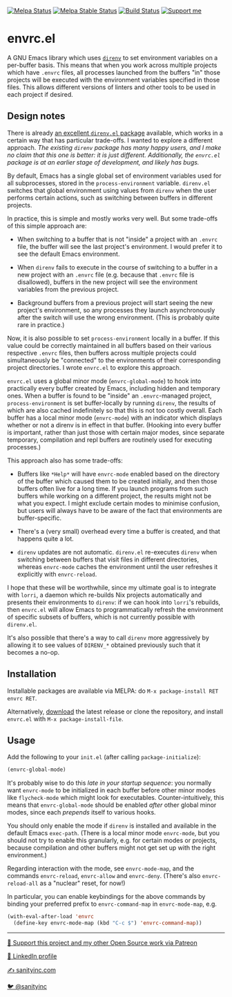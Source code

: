 [![Melpa Status](http://melpa.org/packages/envrc-badge.svg)](https://melpa.org/#/envrc)
[![Melpa Stable Status](http://stable.melpa.org/packages/envrc-badge.svg)](http://stable.melpa.org/#/envrc)
[![Build Status](https://github.com/purcell/envrc/workflows/CI/badge.svg)](https://github.com/purcell/envrc/actions)
<a href="https://www.patreon.com/sanityinc"><img alt="Support me" src="https://img.shields.io/badge/Support%20Me-%F0%9F%92%97-ff69b4.svg"></a>

# envrc.el

A GNU Emacs library which uses [`direnv`](https://direnv.net/) to set
environment variables on a per-buffer basis. This means that when you
work across multiple projects which have `.envrc` files, all processes
launched from the buffers "in" those projects will be executed with
the environment variables specified in those files. This allows
different versions of linters and other tools to be used in each
project if desired.

## Design notes

There is already [an excellent `direnv.el`
package](https://github.com/wbolster/emacs-direnv) available, which
works in a certain way that has particular trade-offs. I wanted to
explore a different approach. *The existing `direnv` package has many
happy users, and I make no claim that this one is better: it is just
different. Additionally, the `envrc.el` package is at an earlier stage
of development, and likely has bugs.*

By default, Emacs has a single global set of environment variables
used for all subprocesses, stored in the `process-environment`
variable. `direnv.el` switches that global environment using values
from `direnv` when the user performs certain actions, such as
switching between buffers in different projects.

In practice, this is simple and mostly works very well. But some
trade-offs of this simple approach are:

* When switching to a buffer that is not "inside" a project with an
  `.envrc` file, the buffer will see the last project's environment. I
  would prefer it to see the default Emacs environment.

* When `direnv` fails to execute in the course of switching to a
  buffer in a new project with an `.envrc` file (e.g. because that
  `.envrc` file is disallowed), buffers in the new project will see the
  environment variables from the previous project.

* Background buffers from a previous project will start seeing the new
  project's environment, so any processes they launch asynchronously
  after the switch will use the wrong environment. (This is probably
  quite rare in practice.)

Now, it is also possible to set `process-environment` locally in a
buffer. If this value could be correctly maintained in all buffers
based on their various respective `.envrc` files, then buffers across
multiple projects could simultaneously be "connected" to the
environments of their corresponding project directories. I wrote
`envrc.el` to explore this approach.

`envrc.el` uses a global minor mode (`envrc-global-mode`) to hook into
practically every buffer created by Emacs, including hidden and
temporary ones. When a buffer is found to be "inside" an
`.envrc`-managed project, `process-environment` is set buffer-locally
by running `direnv`, the results of which are also cached indefinitely
so that this is not too costly overall. Each buffer has a local minor
mode (`envrc-mode`) with an indicator which displays whether or not a
direnv is in effect in that buffer. (Hooking into every buffer is
important, rather than just those with certain major modes, since
separate temporary, compilation and repl buffers are routinely used
for executing processes.)

This approach also has some trade-offs:

* Buffers like `*Help*` will have `envrc-mode` enabled based on the
  directory of the buffer which caused them to be created initially,
  and then those buffers often live for a long time. If you launch
  programs from such buffers while working on a different project, the
  results might not be what you expect. I might exclude certain modes
  to minimise confusion, but users will always have to be aware of the
  fact that environments are buffer-specific.

* There's a (very small) overhead every time a buffer is created, and
  that happens quite a lot.

* `direnv` updates are not automatic. `direnv.el` re-executes `direnv`
  when switching between buffers that visit files in different
  directories, whereas `envrc-mode` caches the environment until the
  user refreshes it explicitly with `envrc-reload`.

I hope that these will be worthwhile, since my ultimate goal is to
integrate with `lorri`, a daemon which re-builds Nix projects
automatically and presents their environments to `direnv`: if we can
hook into `lorri`'s rebuilds, then `envrc.el` will allow Emacs to
programmatically refresh the environment of specific subsets of
buffers, which is not currently possible with `direnv.el`.

It's also possible that there's a way to call `direnv` more
aggressively by allowing it to see values of `DIRENV_*` obtained
previously such that it becomes a no-op.

## Installation

Installable packages are available via MELPA: do
`M-x package-install RET envrc RET`.

Alternatively, [download][]
the latest release or clone the repository, and install
`envrc.el` with `M-x package-install-file`.

## Usage

Add the following to your `init.el` (after calling `package-initialize`):

```el
(envrc-global-mode)
```

It's probably wise to do this *late in your startup sequence*: you
normally want `envrc-mode` to be initialized in each buffer before
other minor modes like `flycheck-mode` which might look for
executables. Counter-intuitively, this means that `envrc-global-mode`
should be enabled *after* other global minor modes, since each
_prepends_ itself to various hooks.

You should only enable the mode if `direnv` is installed and available
in the default Emacs `exec-path`. (There is a local minor mode
`envrc-mode`, but you should not try to enable this granularly,
e.g. for certain modes or projects, because compilation and other
buffers might not get set up with the right environment.)

Regarding interaction with the mode, see `envrc-mode-map`, and the
commands `envrc-reload`, `envrc-allow` and `envrc-deny`. (There's also
`envrc-reload-all` as a "nuclear" reset, for now!)

In particular, you can enable keybindings for the above commands by
binding your preferred prefix to `envrc-command-map` in
`envrc-mode-map`, e.g.

```el
(with-eval-after-load 'envrc
  (define-key envrc-mode-map (kbd "C-c $") 'envrc-command-map))
```

[download]: https://github.com/purcell/envrc/tags


<hr>


[💝 Support this project and my other Open Source work via Patreon](https://www.patreon.com/sanityinc)

[💼 LinkedIn profile](https://uk.linkedin.com/in/stevepurcell)

[✍ sanityinc.com](http://www.sanityinc.com/)

[🐦 @sanityinc](https://twitter.com/sanityinc)
